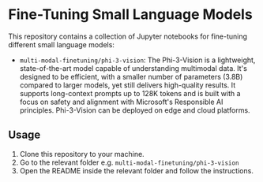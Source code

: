 # Fine-Tuning Small Language Models
This repository contains a collection of Jupyter notebooks for fine-tuning different small language models:

- `multi-modal-finetuning/phi-3-vision`: The Phi-3-Vision is a lightweight, state-of-the-art model capable of understanding multimodal data. It's designed to be efficient, with a smaller number of parameters (3.8B) compared to larger models, yet still delivers high-quality results. It supports long-context prompts up to 128K tokens and is built with a focus on safety and alignment with Microsoft's Responsible AI principles. Phi-3-Vision can be deployed on edge and cloud platforms.

## Usage
1. Clone this repository to your machine.
2. Go to the relevant folder e.g. `multi-modal-finetuning/phi-3-vision`
3. Open the README inside the relevant folder and follow the instructions.
